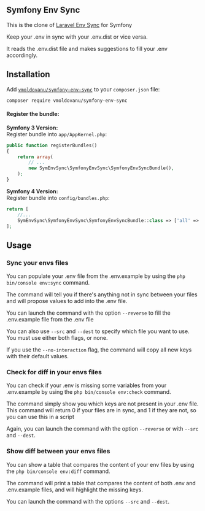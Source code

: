 

Symfony Env Sync
-------------

This is the clone of [Laravel Env Sync](https://github.com/JulienTant/Laravel-Env-Sync) for Symfony

Keep your .env in sync with your .env.dist or vice versa.

It reads the .env.dist file and makes suggestions to fill your .env accordingly. 

Installation
-------------

Add [`vmoldovanu/symfony-env-sync`](https://packagist.org/packages/vmoldovanu/symfony-env-sync) to your `composer.json` file:

```
composer require vmoldovanu/symfony-env-sync
```

#### Register the bundle: 
**Symfony 3 Version:**  
Register bundle into `app/AppKernel.php`:

``` php
public function registerBundles()
{
    return array(
        // ...
        new SymEnvSync\SymfonyEnvSync\SymfonyEnvSyncBundle(),
    );
}
```
**Symfony 4 Version:**   
Register bundle into `config/bundles.php`:  
```php 
return [
    //...
    SymEnvSync\SymfonyEnvSync\SymfonyEnvSyncBundle::class => ['all' => true],
];
```

Usage
-------------

### Sync your envs files

You can populate your .env file from the .env.example by using the `php bin/console env:sync` command.

The command will tell you if there's anything not in sync between your files and will propose values to add into the .env file.

You can launch the command with the option `--reverse` to fill the .env.example file from the .env file

You can also use `--src` and `--dest` to specify which file you want to use. You must use either both flags, or none.

If you use the `--no-interaction` flag, the command will copy all new keys with their default values.

### Check for diff in your envs files

You can check if your .env is missing some variables from your .env.example by using the `php bin/console env:check` command.

The command simply show you which keys are not present in your .env file. This command will return 0 if your files are in sync, and 1 if they are not, so you can use this in a script

Again, you can launch the command with the option `--reverse` or with `--src` and `--dest`.

### Show diff between your envs files

You can show a table that compares the content of your env files by using the `php bin/console env:diff` command.

The command will print a table that compares the content of both .env and .env.example files, and will highlight the missing keys.

You can launch the command with the options `--src` and `--dest`.

